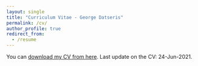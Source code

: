 ```yaml
---
layout: single
title: "Curriculum Vitae - George Datseris"
permalink: /cv/
author_profile: true
redirect_from:
  - /resume
---
```


You can [download my CV from here](../files/Datseris_CV.pdf). Last update on the CV: 24-Jun-2021.